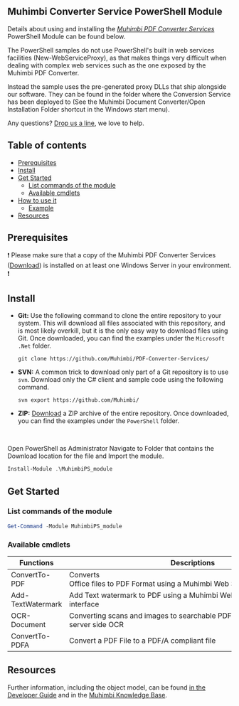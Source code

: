## Muhimbi Converter Service PowerShell Module

Details about using and installing the *[Muhimbi PDF Converter Services](http://www.muhimbi.com/Products/PDF-Converter-Services/summary.aspx)* PowerShell Module can be found below. 

The PowerShell samples do not use PowerShell's built in web services facilities (New-WebServiceProxy), as that makes things very difficult when dealing with complex web services such as the one exposed by the Muhimbi PDF Converter.

Instead the sample uses the pre-generated proxy DLLs that ship alongside our software. They can be found in the folder where the Conversion Service has been deployed to (See the Muhimbi Document Converter/Open Installation Folder shortcut in the Windows start menu). 

Any questions? [Drop us a line](http://www.muhimbi.com/contact.aspx), we love to help.

## Table of contents

* [Prerequisites](#prerequisites)
* [Install](#Install)
* [Get Started](#GetStarted)
    * [List commands of the module](#ListCmds)
    * [Available cmdlets](#AvailableCmds)
* [How to use it](#HowToUseIt)
     * [Example](#Examples)
* [Resources](#Resources)

## Prerequisites

:exclamation:
Please make sure that a copy of the Muhimbi PDF Converter Services ([Download](http://www.muhimbi.com/Products/PDF-Converter-Services/Free-Trial.aspx)) is installed on at least one Windows Server in your environment.
:exclamation:

## Install

- **Git:** Use the following command to clone the entire repository to your system. This will download all files associated with this repository, and is most likely overkill, but it is the only easy way to download files using Git. Once downloaded, you can find the examples under the `Microsoft .Net` folder.<br>
   
     `git clone https://github.com/Muhimbi/PDF-Converter-Services/`

- **SVN:** A common trick to download only part of a Git repository is to use `svn`. Download only the C# client and sample code using the following command.<br>

     `svn export https://github.com/Muhimbi/`

- **ZIP:** [Download](https://github.com/Muhimbi/PDF-Converter-Services/zipball/master/) a ZIP archive of the entire repository. Once downloaded, you can find the examples under the `PowerShell` folder.

<br/>

<a id="Install"></a> 
Open PowerShell as Administrator Navigate to Folder that contains the Download location for the file and Import the module.

```powershell
Install-Module .\MuhimbiPS_module
```

## Get Started
<a id="GetStarted"></a> 

### List commands of the module
<a id="ListCmds"></a> 

```powershell
Get-Command -Module MuhimbiPS_module
```
### Available cmdlets
<a id="AvailableCmds"></a> 

|Functions | Descriptions |
------------------------------------|---------------------------------------------------------
| ConvertTo-PDF | Converts Office files to PDF Format using a Muhimbi Web Services based interface |
| Add-TextWatermark |Add Text watermark to PDF using a Muhimbi Web Services based interface|
| OCR-Document |Converting scans and images to searchable PDFs using PowerShell and server side OCR|
| ConvertTo-PDFA |Convert a PDF File to a PDF/A compliant file|

## Resources
<a id="Resources"></a>

 Further information, including the object model, can be found [in the Developer Guide](http://www.muhimbi.com/support/documentation/PDF-Converter-Services/User---Developer-Guide.aspx) and in the [Muhimbi Knowledge Base](https://support.muhimbi.com/hc/en-us/sections/206267927-PDF-Converter-Web-Service-Interface).
